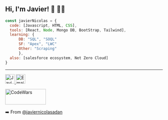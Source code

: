 <h2> Hi, I'm Javier! 👋 👨‍💻</h2>


```javascript
const javierNicolas = {
  code: [Javascript, HTML, CSS],
  tools: [React, Node, Mongo DB, BootStrap, Tailwind],
  learning: {
      DB: "SQL", "SOQL"
      SF: "Apex", "LWC"
      Other: "Scraping"
      },
  also: [salesforce ecosystem, Net Zero Cloud]
}
```



---

<p>
 <a href="https://www.linkedin.com/in/javier-nicolas-adan-web-developer">
  <img alt="Javier Nicolas's LinkedIn Profile" src="https://www.vectorlogo.zone/logos/linkedin/linkedin-tile.svg" height="30" width="30">
 </a>          

 <a href="mailto:javiernicolasadan@gmail.com">
  <img alt="Email" src="https://www.vectorlogo.zone/logos/gmail/gmail-icon.svg" height="30" width="30">
 </a>                
</p>

 <img alt="CodeWars" src="https://www.codewars.com/users/javiernicolasadan/badges/micro" height="50" width="130">  
 
:arrow_right: From [@javiernicolasadan](https://github.com/javiernicolasadan)

<!--
**javiernicolasadan/javiernicolasadan** is a ✨ _special_ ✨ repository because its `README.md` (this file) appears on your GitHub profile.

Here are some ideas to get you started:

- 🔭 I’m currently working on ...
- 🌱 I’m currently learning ...
- 👯 I’m looking to collaborate on ...
- 🤔 I’m looking for help with ...
- 💬 Ask me about ...
- 📫 How to reach me: ...
- 😄 Pronouns: ...
- ⚡ Fun fact: ...
-->
